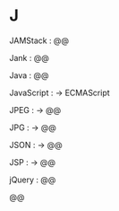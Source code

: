 # J

JAMStack
: @@

Jank
: @@

Java
: @@

JavaScript
: → ECMAScript

JPEG
: → @@

JPG
: → @@

JSON
: → @@

JSP
: → @@

jQuery
: @@

@@